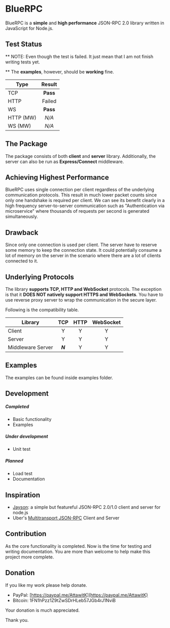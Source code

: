 # BlueRPC
BlueRPC is a **simple** and **high performance** JSON-RPC 2.0 library written in JavaScript for Node.js.

## Test Status

** NOTE: Even though the test is failed. It just mean that I am not finish writing tests yet.

** The **examples**, however, should be **working** fine.

|    Type   |    Result   |
| --------- |:-----------:|
| TCP       |  **Pass**   |
| HTTP      |    Failed   |
| WS        |  **Pass**   |
| HTTP (MW) |    *N/A*    |
| WS (MW)   |    *N/A*    |

## The Package
The package consists of both **client** and **server** library. Additionally, the server can also be run as **Express/Connect** middleware.

## Achieving Highest Performance
BlueRPC uses single connection per client regardless of the underlying communication protocols. This result in much lower packet counts since only one handshake is required per client. We can see its benefit clearly in a high frequency server-to-server communication such as "Authentication via microservice" where thousands of requests per second is generated simultaneously.

## Drawback
Since only one connection is used per client. The server have to reserve some memory to keep the connection state.
It could potentially consume a lot of memory on the server in the scenario where there are a lot of clients connected to it.

## Underlying Protocols
The library **supports TCP, HTTP and WebSocket** protocols. The exception is that it **DOES NOT natively support HTTPS and WebSockets**. You have to use reverse proxy server to wrap the communication in the secure layer.

Following is the compatibility table.

| Library           |  TCP  | HTTP| WebSocket |
| ----------------- |:-----:|:---:|:---------:|
| Client            |   Y   |  Y  |     Y     |
| Server            |   Y   |  Y  |     Y     |
| Middleware Server |***N***|  Y  |     Y     |

## Examples
The examples can be found inside examples folder.

## Development
##### Completed
- Basic functionality
- Examples
##### Under development
- Unit test
##### Planned
- Load test
- Documentation

## Inspiration
- [Jayson](https://github.com/tedeh/jayson): a simple but featureful JSON-RPC 2.0/1.0 client and server for node.js
- Uber's [Multitransport JSON-RPC](https://github.com/uber/multitransport-jsonrpc) Client and Server

## Contribution
As the core functionality is completed. Now is the time for testing and writing documentation. You are more than welcome to help make this project more complete.

## Donation
If you like my work please help donate.
- PayPal: [https://paypal.me/AttawitK](https://paypal.me/AttawitK)
- Bitcoin: 1FN1hPzz1Z9tZwSDrHLeb57JGb4rJ1NviB

Your donation is much appreciated.

Thank you.